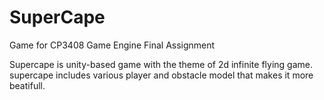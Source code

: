 # SuperCape
Game for CP3408 Game Engine Final Assignment

Supercape is unity-based game with the theme of 2d infinite flying game.
supercape includes various player and obstacle model that makes it more beatifull.
